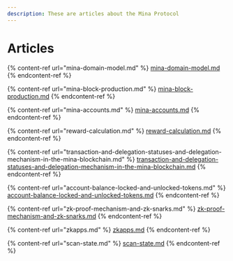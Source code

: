 ```yaml
---
description: These are articles about the Mina Protocol
---
```


# Articles

{% content-ref url="mina-domain-model.md" %}
[mina-domain-model.md](mina-domain-model.md)
{% endcontent-ref %}

{% content-ref url="mina-block-production.md" %}
[mina-block-production.md](mina-block-production.md)
{% endcontent-ref %}

{% content-ref url="mina-accounts.md" %}
[mina-accounts.md](mina-accounts.md)
{% endcontent-ref %}

{% content-ref url="reward-calculation.md" %}
[reward-calculation.md](reward-calculation.md)
{% endcontent-ref %}

{% content-ref url="transaction-and-delegation-statuses-and-delegation-mechanism-in-the-mina-blockchain.md" %}
[transaction-and-delegation-statuses-and-delegation-mechanism-in-the-mina-blockchain.md](transaction-and-delegation-statuses-and-delegation-mechanism-in-the-mina-blockchain.md)
{% endcontent-ref %}

{% content-ref url="account-balance-locked-and-unlocked-tokens.md" %}
[account-balance-locked-and-unlocked-tokens.md](account-balance-locked-and-unlocked-tokens.md)
{% endcontent-ref %}

{% content-ref url="zk-proof-mechanism-and-zk-snarks.md" %}
[zk-proof-mechanism-and-zk-snarks.md](zk-proof-mechanism-and-zk-snarks.md)
{% endcontent-ref %}

{% content-ref url="zkapps.md" %}
[zkapps.md](zkapps.md)
{% endcontent-ref %}

{% content-ref url="scan-state.md" %}
[scan-state.md](scan-state.md)
{% endcontent-ref %}
